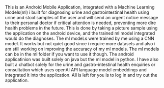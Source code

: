 This is an Android Mobile Application, integrated with a Machine Learning Models(ml) i built for diagnosing urine and gastrointestinal health using urine and stool samples of the user  and will send
an urgent notice message to their personal doctor if critical attention is needed, preventing more dire health problems in the future.
This is done by taking a picture sample using the application on the android device, and the trained ml model integrated would do the diagnoses. The ml modeLs were trained by me using a CNN model.
It works but not quiet good since i require more datasets and also i am still working on improving the accuracy of my ml models. The ml models can be in the ml folder if you want to use it though.
The android applicatinion was built solely on java but the ml model in python. I have also built a chatbot solely for the urine and gastro-intestinal health enquiries or consultation which uses
openAI API language model embeddings and integrated it into the application. All is left for you is to log in and try out the application.
